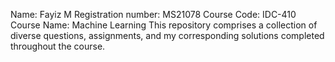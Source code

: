 Name: Fayiz M
Registration number: MS21078
Course Code: IDC-410
Course Name: Machine Learning
This repository comprises a collection of diverse questions, assignments, and my corresponding solutions completed throughout the course. 

